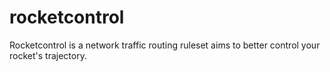 # rocketcontrol
Rocketcontrol is a network traffic routing ruleset aims to better control your rocket's trajectory.
